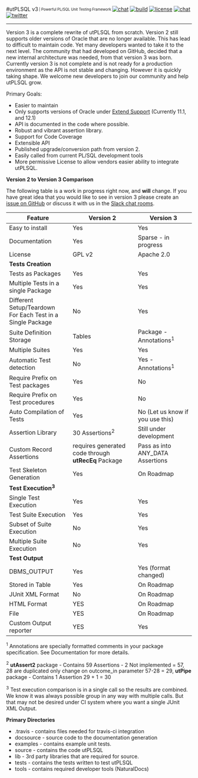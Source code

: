 #utPLSQL v3<sub><sup> | Powerful PL/SQL Unit Testing Framework </sup></sub>
[![chat](http://img.shields.io/badge/version_status-pre--alpha-blue.svg)](http://utplsql-slack-invite.herokuapp.com/)
[![build](https://img.shields.io/travis/utPLSQL/utPLSQL/version3.svg?label=version3%20build)](https://travis-ci.org/utPLSQL/utPLSQL)
[![license](http://img.shields.io/badge/license-apache%202.0-blue.svg)](https://www.apache.org/licenses/LICENSE-2.0)
[![chat](http://img.shields.io/badge/chat-slack-blue.svg)](http://utplsql-slack-invite.herokuapp.com/)
[![twitter](https://img.shields.io/twitter/follow/shields_io.svg?style=social&label=Follow)](https://twitter.com/utPLSQL)

----------
Version 3 is a complete rewrite of utPLSQL from scratch.  Version 2 still supports older versions of Oracle that are no longer available.   This has lead to difficult to maintain code.  Yet many developers wanted to take it to the next level.  The community that had developed on GitHub, decided that a new internal architecture was needed, from that version 3 was born.  Currently version 3 is not complete and is not ready for a production environment as the API is not stable and changing.   However it is quickly taking shape.  We welcome new developers to join our community and help utPLSQL grow.

Primary Goals:
 - Easier to maintain 
  - Only supports versions of Oracle under [Extend Support](http://www.oracle.com/us/support/library/lifetime-support-technology-069183.pdf)  (Currently 11.1, and 12.1)
  - API is documented in the code where possible.
 - Robust and vibrant assertion library.
 - Support for Code Coverage
 - Extensible API
 - Published upgrade/conversion path from version 2.
 - Easily called from current PL/SQL development tools
 - More permissive License to allow vendors easier ability to integrate utPLSQL. 

__Version 2 to Version 3 Comparison__

The following table is a work in progress right now, and **will** change.   If you have great idea that you would like to see in version 3 please create an [issue on GitHub](https://github.com/utPLSQL/utPLSQL/issues) or discuss it with us in the [Slack chat rooms](http://utplsql-slack-invite.herokuapp.com/).  


| Feature                   | Version 2     | Version 3              |
| ------------------------- | ------------- | ---------------------- |
| Easy to install           | Yes           | Yes                    |
| Documentation             | Yes           | Sparse - in progress   |
| License                   | GPL v2        | Apache 2.0             |
| **Tests Creation**        |               |                        |
| Tests as Packages         | Yes           | Yes                    |
| Multiple Tests in a single Package | Yes  |  Yes                   |
| Different Setup/Teardown <br/> For Each Test in a Single Package | No  | Yes |
| Suite Definition Storage  | Tables        | Package - Annotations<sup>1</sup>  |
| Multiple Suites           | Yes           | Yes                    |
| Automatic Test detection  | No            | Yes - Annotations<sup>1</sup>      |
| Require Prefix on Test packages   | Yes   | No                     |
| Require Prefix on Test procedures | Yes   | No                     |
| Auto Compilation of Tests | Yes           | No (Let us know if you use this) | 
| Assertion Library         | 30 Assertions<sup>2</sup> | Still under development |
| Custom Record Assertions	| requires generated code through **utRecEq** Package | Pass as into ANY_DATA Assertions  | 
| Test Skeleton Generation  | Yes           | On Roadmap             |
| **Test Execution<sup>3</sup>** |          |                        |
| Single Test Execution     |  Yes          | Yes                    | 
| Test Suite Execution      |  Yes          | Yes                    |
| Subset of Suite Execution |  No           | Yes                    |
| Multiple Suite Execution  |  No           | Yes                    |
| **Test Output**           |               |                        |
| DBMS_OUTPUT               | Yes           | Yes (format changed)   |
| Stored in Table           | Yes           | On Roadmap             |
| JUnit XML Format          | No            | On Roadmap             |
| HTML Format               | YES           | On Roadmap             |
| File                      | YES           | On Roadmap             |
| Custom Output reporter    | YES           | Yes                    |

<sup>1</sup> Annotations are specially formatted comments in your package specification.   See Documentation for more details. 

<sup>2</sup> **utAssert2** package - Contains 59 Assertions - 2 Not implemented = 57, 28 are duplicated only change on outcome_in parameter 57-28 = 29, **utPipe** package - Contains 1 Assertion 29 + 1 = 30

<sup>3</sup> Test execution comparison is in a single call so the results are combined.   We know it was always possible group in any way with multiple calls.  But that may not be desired under CI system where you want a single JUnit XML Output.


__Primary Directories__

* .travis - contains files needed for travis-ci integration
* docsource - source code to the documentation generation 
* examples - contains example unit tests.
* source - contains the code utPLSQL
* lib - 3rd party libraries that are required for source. 
* tests - contains the tests written to test utPLSQL
* tools - contains required developer tools (NaturalDocs)




 

